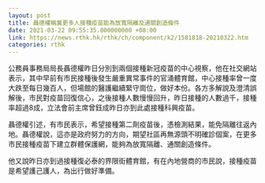 ```yaml
---
layout: post
title: 聶德權稱冀更多人接種疫苗能為放寬隔離及通關創造條件
date: 2021-03-22 09:55:35.000000000 +08:00
link: https://news.rthk.hk/rthk/ch/component/k2/1581818-20210322.htm
categories: rthk
---
```


公務員事務局局長聶德權昨日分別到兩個接種新冠疫苗的中心視察，他在社交網站表示，其中早前有市民接種後發生嚴重異常事件的官涌體育館，中心接種率曾一度大跌至每日幾百人，但場館的醫護繼續緊守崗位，做好本份。各方多解說及澄清誤解後，市民對疫苗回復信心，之後接種人數慢慢回升，昨日接種的人數過千，接種率超過8成，立法會前主席曾鈺成昨日亦到此處接種科興疫苗。

聶德權引述，有巿民表示，希望接種第二劑疫苗後，憑檢測結果，能免隔離往返內地。聶德權說，這亦是政府努力的方向，期望社區再無源頭不明確診個案，在更多市民接種疫苗下建立群體保護網，能夠為放寬隔離、通關創造條件。

他又說昨日亦到過接種復必泰的界限街體育館，有在內地營商的市民說，接種疫苗是希望護己護人，為出行做好準備。
